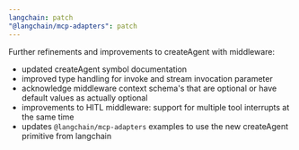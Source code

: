 ```yaml
---
langchain: patch
"@langchain/mcp-adapters": patch
---
```


Further refinements and improvements to createAgent with middleware:

- updated createAgent symbol documentation
- improved type handling for invoke and stream invocation parameter
- acknowledge middleware context schema's that are optional or have default values as actually optional
- improvements to HITL middleware: support for multiple tool interrupts at the same time
- updates `@langchain/mcp-adapters` examples to use the new createAgent primitive from langchain
